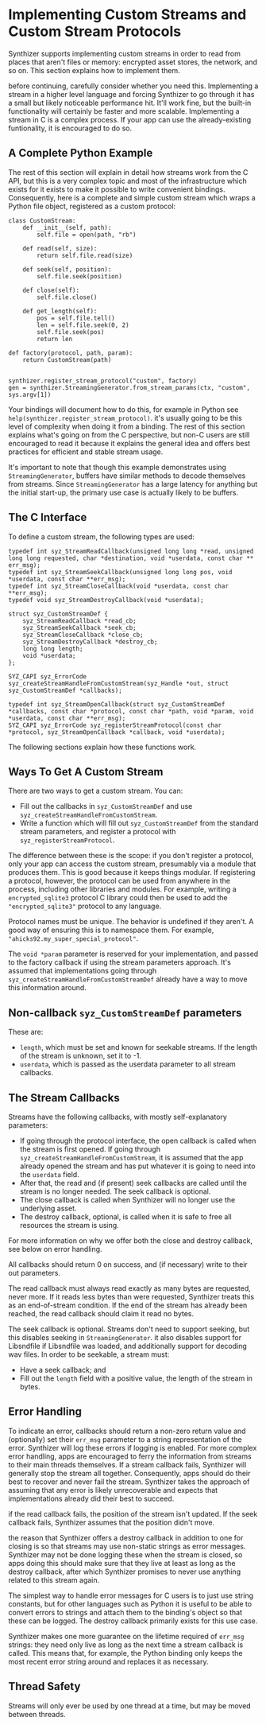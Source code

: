 # Implementing Custom Streams and Custom Stream Protocols

Synthizer supports implementing custom streams in order to read from places that
aren't files or memory: encrypted asset stores, the network, and so on.  This
section explains how to implement them.

before continuing, carefully consider whether you need this.  Implementing a
stream in a higher level language and forcing Synthizer to go through it has a
small but likely noticeable performance hit.  It'll work fine, but the built-in
functionality will certainly be faster and more scalable.  Implementing a stream
in C is a complex process.  If your app can use the already-existing
funtionality, it is encouraged to do so.

## A Complete Python Example

The rest of this section will explain in detail how streams work from the C
API, but this is a very complex topic and most of the infrastructure which
exists for it exists to make it possible to write convenient bindings.
Consequently, here is a complete and simple custom stream which wraps a Python
file object, registered as a custom protocol:

```
class CustomStream:
    def __init__(self, path):
        self.file = open(path, "rb")

    def read(self, size):
        return self.file.read(size)

    def seek(self, position):
        self.file.seek(position)

    def close(self):
        self.file.close()

    def get_length(self):
        pos = self.file.tell()
        len = self.file.seek(0, 2)
        self.file.seek(pos)
        return len

def factory(protocol, path, param):
    return CustomStream(path)


synthizer.register_stream_protocol("custom", factory)
gen = synthizer.StreamingGenerator.from_stream_params(ctx, "custom", sys.argv[1])
```

Your bindings will document how to do this, for example in Python see
`help(synthizer.register_stream_protocol)`.  it's usually going to be this level
of complexity when doing it from a binding.  The rest of this section explains
what's going on from the C perspective, but non-C users are still encouraged to
read it because it explains the general idea and offers best practices for
efficient and stable stream usage.

It's important to note that though this example demonstrates using
`StreamingGenerator`, buffers have similar methods to decode themselves from
streams.  Since `StreamingGenerator` has a large latency for anything but the
initial start-up, the primary use case is actually likely to be buffers.

## The C Interface

To define a custom stream, the following types are used:

```
typedef int syz_StreamReadCallback(unsigned long long *read, unsigned long long requested, char *destination, void *userdata, const char ** err_msg);
typedef int syz_StreamSeekCallback(unsigned long long pos, void *userdata, const char **err_msg);
typedef int syz_StreamCloseCallback(void *userdata, const char **err_msg);
typedef void syz_StreamDestroyCallback(void *userdata);

struct syz_CustomStreamDef {
    syz_StreamReadCallback *read_cb;
    syz_StreamSeekCallback *seek_cb;
    syz_StreamCloseCallback *close_cb;
    syz_StreamDestroyCallback *destroy_cb;
    long long length;
    void *userdata;
};

SYZ_CAPI syz_ErrorCode syz_createStreamHandleFromCustomStream(syz_Handle *out, struct syz_CustomStreamDef *callbacks);

typedef int syz_StreamOpenCallback(struct syz_CustomStreamDef *callbacks, const char *protocol, const char *path, void *param, void *userdata, const char **err_msg);
SYZ_CAPI syz_ErrorCode syz_registerStreamProtocol(const char *protocol, syz_StreamOpenCallback *callback, void *userdata);
```

The following sections explain how these functions work.

## Ways To Get A Custom Stream

There are two ways to get a custom stream.  You can:

- Fill out the callbacks in `syz_CustomStreamDef` and use
  `syz_createStreamHandleFromCustomStream`.
- Write a function which will fill out `syz_CustomStreamDef` from the standard
  stream parameters, and register a protocol with `syz_registerStreamProtocol`.

The difference between these is the scope: if you don't register a protocol,
only your app can access the custom stream, presumably via a module that
produces them.  This is good because it keeps things modular.  If registering a
protocol, however, the protocol can be used from anywhere in the process,
including other libraries and modules.  For example, writing a
`encrypted_sqlite3` protocol C library could then be used to add the
`"encrypted_sqlite3"` protocol to any language.

Protocol names must be unique.  The behavior is undefined if they aren't.  A
good way of ensuring this is to namespace them.  For example,
`"ahicks92.my_super_special_protocol"`.

The `void *param` parameter is reserved for your implementation, and passed to
the factory callback if using the stream parameters approach.  It's assumed that
implementations going through `syz_createStreamHandleFromCustomStreamDef`
already have a way to move this information around.

## Non-callback `syz_CustomStreamDef` parameters

These are:

- `length`, which must be set and known for seekable streams.  If the length of
  the stream is unknown, set it to -1.
- `userdata`, which is passed as the userdata parameter to all stream callbacks.

## The Stream Callbacks

Streams have the following callbacks, with mostly self-explanatory parameters:

- If going through the protocol interface, the open callback is called when the
  stream is first opened.  If going through
  `syz_createStreamHandleFromCustomStream`, it is assumed that the app already
  opened the stream and has put whatever it is going to need into the `userdata`
  field.
- After that, the read and (if present) seek callbacks are called until the
  stream is no longer needed.  The seek callback is optional.
- The close callback is called when Synthizer will no longer use the underlying
  asset.
- The destroy callback, optional, is called when it is safe to free all
  resources the stream is using.

For more information on why we offer both the close and destroy callback, see
below on error handling.

All callbacks should return 0 on success, and (if necessary) write to their out
parameters.

The read callback must always read exactly as many bytes are requested, never
more.  If it reads less bytes than were requested, Synthizer treats this as an
end-of-stream condition.  If the end of the stream has already been reached, the
read callback should claim it read no bytes.

The seek callback is optional.  Streams don't need to support seeking, but this disables seeking in `StreamingGenerator`. it also disables support for
Libsndfile if Libsndfile was loaded, and additionally support for decoding wav files.  In order to be seekable, a stream must:

- Have a seek callback; and
- Fill out the `length` field with a positive value, the length of the stream in
  bytes.

## Error Handling

To indicate an error, callbacks should return a non-zero return value and
(optionally) set their `err_msg` parameter to a string representation of the
error.  Synthizer will log these errors if logging is enabled.  For more complex
error handling, apps are encouraged to ferry the information from streams to
their main threads themselves.  If a stream callback fails, Synthizer will
generally stop the stream all together.  Consequently, apps should do their best
to recover and never fail the stream.  Synthizer takes the approach of assuming
that any error is likely unrecoverable and expects that implementations already
did their best to succeed.

if the read callback fails, the position of the stream isn't updated.  If the
seek callback fails, Synthizer assumes that the position didn't move.

the reason that Synthizer offers a destroy callback in addition to one for
closing is so that streams may use non-static strings as error messages.
Synthizer may not be done logging these when the stream is closed, so apps doing
this should make sure that they live at least as long as the destroy callback,
after which Synthizer promises to never use anything related to this stream
again.

The simplest way to handle error messages for C users is to just use string
constants, but for other languages such as Python it is useful to be able to
convert errors to strings and attach them to the binding's object so that these
can be logged.  The destroy callback primarily exists for this use case.

Synthizer makes one more guarantee on the lifetime required of `err_msg`
strings: they need only live as long as the next time a stream callback is
called.  This means that, for example, the Python binding only keeps the most
recent error string around and replaces it as necessary.

## Thread Safety

Streams will only ever be used by one thread at a time, but may be moved between
threads.
